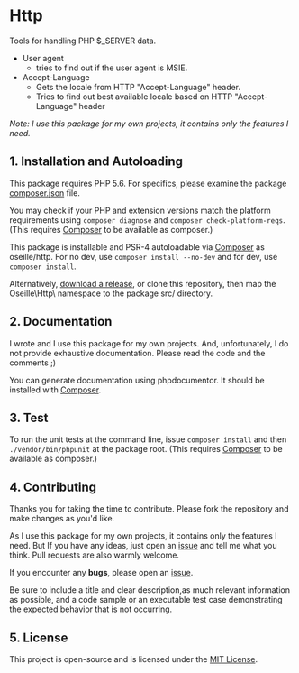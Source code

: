 # Http

Tools for handling PHP $_SERVER data.

* User agent
  * tries to find out if the user agent is MSIE.
* Accept-Language
  * Gets the locale from HTTP "Accept-Language" header.
  * Tries to find out best available locale based on HTTP "Accept-Language" header

*Note: I use this package for my own projects, it contains only the features I need.*

## 1. Installation and Autoloading

This package requires PHP 5.6. For specifics, please examine the package [composer.json](https://github.com/Oseille/Http/blob/master/composer.json) file.

You may check if your PHP and extension versions match the platform requirements using `composer diagnose` and `composer check-platform-reqs`. (This requires [Composer](https://getcomposer.org/) to be available as composer.)

This package is installable and PSR-4 autoloadable via [Composer](https://getcomposer.org/) as oseille/http. For no dev, use `composer install --no-dev` and for dev, use `composer install`.

Alternatively, [download a release](https://github.com/Oseille/Http/releases), or clone this repository, then map the Oseille\Http\ namespace to the package src/ directory.

## 2. Documentation

I wrote and I use this package for my own projects. And, unfortunately, I do not provide exhaustive documentation. Please read the code and the comments ;)

You can generate documentation using phpdocumentor. It should be installed with [Composer](https://getcomposer.org/).

## 3. Test

To run the unit tests at the command line, issue `composer install` and then `./vendor/bin/phpunit` at the package root. (This requires [Composer](https://getcomposer.org/) to be available as composer.)

## 4. Contributing

Thanks you for taking the time to contribute. Please fork the repository and make changes as you'd like.

As I use this package for my own projects, it contains only the features I need. But If you have any ideas, just open an [issue](https://github.com/Oseille/Http/issues/new) and tell me what you think. Pull requests are also warmly welcome.

If you encounter any **bugs**, please open an [issue](https://github.com/Oseille/Http/issues/new).

Be sure to include a title and clear description,as much relevant information as possible, and a code sample or an executable test case demonstrating the expected behavior that is not occurring.

## 5. License

This project is open-source and is licensed under the [MIT License](https://github.com/Oseille/Http/blob/master/LICENSE).
